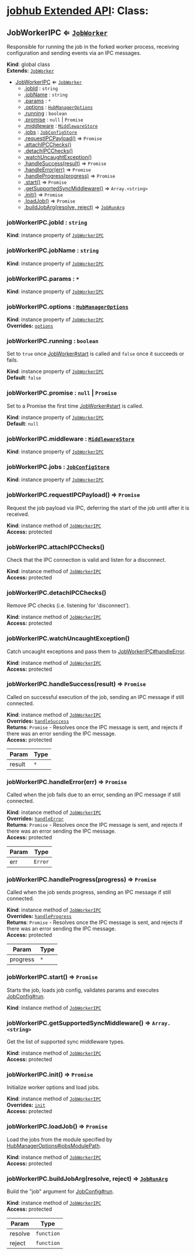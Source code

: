 # [jobhub Extended API](README.md): Class:

<a name="JobWorkerIPC"></a>

## JobWorkerIPC ⇐ <code>[JobWorker](JobWorker.md#JobWorker)</code>
Responsible for running the job in the forked worker process,
receiving configuration and sending events via an IPC messages.

**Kind**: global class  
**Extends:** <code>[JobWorker](JobWorker.md#JobWorker)</code>  

* [JobWorkerIPC](JobWorkerIPC.md#JobWorkerIPC) ⇐ <code>[JobWorker](JobWorker.md#JobWorker)</code>
    * [.jobId](JobWorkerIPC.md#JobWorker+jobId) : <code>string</code>
    * [.jobName](JobWorkerIPC.md#JobWorker+jobName) : <code>string</code>
    * [.params](JobWorkerIPC.md#JobWorker+params) : <code>\*</code>
    * [.options](JobWorkerIPC.md#JobWorker+options) : <code>[HubManagerOptions](HubManagerOptions.md#HubManagerOptions)</code>
    * [.running](JobWorkerIPC.md#JobWorker+running) : <code>boolean</code>
    * [.promise](JobWorkerIPC.md#JobWorker+promise) : <code>null</code> &#124; <code>Promise</code>
    * [.middleware](JobWorkerIPC.md#JobWorker+middleware) : <code>[MiddlewareStore](MiddlewareStore.md#MiddlewareStore)</code>
    * [.jobs](JobWorkerIPC.md#JobWorker+jobs) : <code>[JobConfigStore](JobConfigStore.md#JobConfigStore)</code>
    * [.requestIPCPayload()](JobWorkerIPC.md#JobWorkerIPC+requestIPCPayload) ⇒ <code>Promise</code>
    * [.attachIPCChecks()](JobWorkerIPC.md#JobWorkerIPC+attachIPCChecks)
    * [.detachIPCChecks()](JobWorkerIPC.md#JobWorkerIPC+detachIPCChecks)
    * [.watchUncaughtException()](JobWorkerIPC.md#JobWorkerIPC+watchUncaughtException)
    * [.handleSuccess(result)](JobWorkerIPC.md#JobWorkerIPC+handleSuccess) ⇒ <code>Promise</code>
    * [.handleError(err)](JobWorkerIPC.md#JobWorkerIPC+handleError) ⇒ <code>Promise</code>
    * [.handleProgress(progress)](JobWorkerIPC.md#JobWorkerIPC+handleProgress) ⇒ <code>Promise</code>
    * [.start()](JobWorkerIPC.md#JobWorker+start) ⇒ <code>Promise</code>
    * [.getSupportedSyncMiddleware()](JobWorkerIPC.md#JobWorker+getSupportedSyncMiddleware) ⇒ <code>Array.&lt;string&gt;</code>
    * [.init()](JobWorkerIPC.md#JobWorker+init) ⇒ <code>Promise</code>
    * [.loadJob()](JobWorkerIPC.md#JobWorker+loadJob) ⇒ <code>Promise</code>
    * [.buildJobArg(resolve, reject)](JobWorkerIPC.md#JobWorker+buildJobArg) ⇒ <code>[JobRunArg](JobRunArg.md#JobRunArg)</code>

<a name="JobWorker+jobId"></a>

### jobWorkerIPC.jobId : <code>string</code>
**Kind**: instance property of <code>[JobWorkerIPC](JobWorkerIPC.md#JobWorkerIPC)</code>  
<a name="JobWorker+jobName"></a>

### jobWorkerIPC.jobName : <code>string</code>
**Kind**: instance property of <code>[JobWorkerIPC](JobWorkerIPC.md#JobWorkerIPC)</code>  
<a name="JobWorker+params"></a>

### jobWorkerIPC.params : <code>\*</code>
**Kind**: instance property of <code>[JobWorkerIPC](JobWorkerIPC.md#JobWorkerIPC)</code>  
<a name="JobWorker+options"></a>

### jobWorkerIPC.options : <code>[HubManagerOptions](HubManagerOptions.md#HubManagerOptions)</code>
**Kind**: instance property of <code>[JobWorkerIPC](JobWorkerIPC.md#JobWorkerIPC)</code>  
**Overrides:** <code>[options](JobWorker.md#JobWorker+options)</code>  
<a name="JobWorker+running"></a>

### jobWorkerIPC.running : <code>boolean</code>
Set to `true` once [JobWorker#start](JobWorker.md#JobWorker+start) is called and `false` once it succeeds or fails.

**Kind**: instance property of <code>[JobWorkerIPC](JobWorkerIPC.md#JobWorkerIPC)</code>  
**Default**: <code>false</code>  
<a name="JobWorker+promise"></a>

### jobWorkerIPC.promise : <code>null</code> &#124; <code>Promise</code>
Set to a Promise the first time [JobWorker#start](JobWorker.md#JobWorker+start) is called.

**Kind**: instance property of <code>[JobWorkerIPC](JobWorkerIPC.md#JobWorkerIPC)</code>  
**Default**: <code>null</code>  
<a name="JobWorker+middleware"></a>

### jobWorkerIPC.middleware : <code>[MiddlewareStore](MiddlewareStore.md#MiddlewareStore)</code>
**Kind**: instance property of <code>[JobWorkerIPC](JobWorkerIPC.md#JobWorkerIPC)</code>  
<a name="JobWorker+jobs"></a>

### jobWorkerIPC.jobs : <code>[JobConfigStore](JobConfigStore.md#JobConfigStore)</code>
**Kind**: instance property of <code>[JobWorkerIPC](JobWorkerIPC.md#JobWorkerIPC)</code>  
<a name="JobWorkerIPC+requestIPCPayload"></a>

### jobWorkerIPC.requestIPCPayload() ⇒ <code>Promise</code>
Request the job payload via IPC, deferring the start of the job until after it is received.

**Kind**: instance method of <code>[JobWorkerIPC](JobWorkerIPC.md#JobWorkerIPC)</code>  
**Access:** protected  
<a name="JobWorkerIPC+attachIPCChecks"></a>

### jobWorkerIPC.attachIPCChecks()
Check that the IPC connection is valid and listen for a disconnect.

**Kind**: instance method of <code>[JobWorkerIPC](JobWorkerIPC.md#JobWorkerIPC)</code>  
**Access:** protected  
<a name="JobWorkerIPC+detachIPCChecks"></a>

### jobWorkerIPC.detachIPCChecks()
Remove IPC checks (i.e. listening for 'disconnect').

**Kind**: instance method of <code>[JobWorkerIPC](JobWorkerIPC.md#JobWorkerIPC)</code>  
**Access:** protected  
<a name="JobWorkerIPC+watchUncaughtException"></a>

### jobWorkerIPC.watchUncaughtException()
Catch uncaught exceptions and pass them to [JobWorkerIPC#handleError](JobWorkerIPC.md#JobWorkerIPC+handleError).

**Kind**: instance method of <code>[JobWorkerIPC](JobWorkerIPC.md#JobWorkerIPC)</code>  
**Access:** protected  
<a name="JobWorkerIPC+handleSuccess"></a>

### jobWorkerIPC.handleSuccess(result) ⇒ <code>Promise</code>
Called on successful execution of the job, sending an IPC message if still connected.

**Kind**: instance method of <code>[JobWorkerIPC](JobWorkerIPC.md#JobWorkerIPC)</code>  
**Overrides:** <code>[handleSuccess](JobWorker.md#JobWorker+handleSuccess)</code>  
**Returns**: <code>Promise</code> - Resolves once the IPC message is sent, and rejects if there was an error sending the IPC message.  
**Access:** protected  

| Param | Type |
| --- | --- |
| result | <code>\*</code> | 

<a name="JobWorkerIPC+handleError"></a>

### jobWorkerIPC.handleError(err) ⇒ <code>Promise</code>
Called when the job fails due to an error, sending an IPC message if still connected.

**Kind**: instance method of <code>[JobWorkerIPC](JobWorkerIPC.md#JobWorkerIPC)</code>  
**Overrides:** <code>[handleError](JobWorker.md#JobWorker+handleError)</code>  
**Returns**: <code>Promise</code> - Resolves once the IPC message is sent, and rejects if there was an error sending the IPC message.  
**Access:** protected  

| Param | Type |
| --- | --- |
| err | <code>Error</code> | 

<a name="JobWorkerIPC+handleProgress"></a>

### jobWorkerIPC.handleProgress(progress) ⇒ <code>Promise</code>
Called when the job sends progress, sending an IPC message if still connected.

**Kind**: instance method of <code>[JobWorkerIPC](JobWorkerIPC.md#JobWorkerIPC)</code>  
**Overrides:** <code>[handleProgress](JobWorker.md#JobWorker+handleProgress)</code>  
**Returns**: <code>Promise</code> - Resolves once the IPC message is sent, and rejects if there was an error sending the IPC message.  
**Access:** protected  

| Param | Type |
| --- | --- |
| progress | <code>\*</code> | 

<a name="JobWorker+start"></a>

### jobWorkerIPC.start() ⇒ <code>Promise</code>
Starts the job, loads job config, validates params and executes [JobConfig#run](JobConfig.md#JobConfig+run).

**Kind**: instance method of <code>[JobWorkerIPC](JobWorkerIPC.md#JobWorkerIPC)</code>  
<a name="JobWorker+getSupportedSyncMiddleware"></a>

### jobWorkerIPC.getSupportedSyncMiddleware() ⇒ <code>Array.&lt;string&gt;</code>
Get the list of supported sync middleware types.

**Kind**: instance method of <code>[JobWorkerIPC](JobWorkerIPC.md#JobWorkerIPC)</code>  
**Access:** protected  
<a name="JobWorker+init"></a>

### jobWorkerIPC.init() ⇒ <code>Promise</code>
Initialize worker options and load jobs.

**Kind**: instance method of <code>[JobWorkerIPC](JobWorkerIPC.md#JobWorkerIPC)</code>  
**Overrides:** <code>[init](JobWorker.md#JobWorker+init)</code>  
**Access:** protected  
<a name="JobWorker+loadJob"></a>

### jobWorkerIPC.loadJob() ⇒ <code>Promise</code>
Load the jobs from the module specified by [HubManagerOptions#jobsModulePath](HubManagerOptions.md#HubManagerOptions+jobsModulePath).

**Kind**: instance method of <code>[JobWorkerIPC](JobWorkerIPC.md#JobWorkerIPC)</code>  
**Access:** protected  
<a name="JobWorker+buildJobArg"></a>

### jobWorkerIPC.buildJobArg(resolve, reject) ⇒ <code>[JobRunArg](JobRunArg.md#JobRunArg)</code>
Build the "job" argument for [JobConfig#run](JobConfig.md#JobConfig+run).

**Kind**: instance method of <code>[JobWorkerIPC](JobWorkerIPC.md#JobWorkerIPC)</code>  
**Access:** protected  

| Param | Type |
| --- | --- |
| resolve | <code>function</code> | 
| reject | <code>function</code> | 

